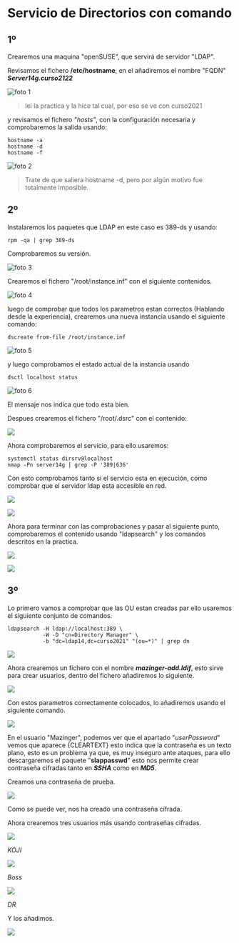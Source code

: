 # Servicio de Directorios con comando

## 1º

Crearemos una maquina "openSUSE", que servirá de servidor "LDAP".

Revisamos el fichero **/etc/hostname**, en el añadiremos el nombre "FQDN" ***Server14g.curso2122***

![foto 1](./img/1.png)

> lei la practica y la hice tal cual, por eso se ve con curso2021

y revisamos el fichero *"hosts"*, con la configuración necesaria y comprobaremos la salida usando:

~~~
hostname -a
hostname -d
hostname -f
~~~

![foto 2](./img/2.png)

>Trate de que saliera hostname -d, pero por algún motivo fue totalmente imposible.

## 2º
Instalaremos los paquetes que LDAP en este caso es 389-ds y usando:
~~~
rpm -qa | grep 389-ds
~~~
Comprobaremos su versión.

![foto 3](./img/3.png)

Crearemos el fichero "/root/instance.inf" con el siguiente contenidos.

![foto 4](./img/4.png)

luego de comprobar que todos los parametros estan correctos (Hablando desde la experiencia),
crearemos una nueva instancia usando el siguiente comando:

~~~
dscreate from-file /root/instance.inf
~~~

![foto 5](img/5.png)


y luego comprobamos el estado actual de la instancia usando

~~~
dsctl localhost status
~~~

![foto 6](img/6.png)

El mensaje nos indica que todo esta bien.

Despues crearemos el fichero "/root/.dsrc"
con el contenido:

![](img/7.png)

Ahora comprobaremos el servicio, para ello usaremos:
~~~
systemctl status dirsrv@localhost
nmap -Pn server14g | grep -P '389|636'
~~~
Con esto comprobamos tanto si el servicio esta en ejecución, como comprobar que el servidor ldap esta accesible en red.

![](img/8.png)

![](img/9.png)

Ahora para terminar con las comprobaciones y pasar al siguiente punto, comprobaremos el contenido usando "ldapsearch" y los comandos descritos en la practica.

![](img/10.png)

![](img/11.png)
## 3º

Lo primero vamos a comprobar que las OU estan creadas par ello usaremos el siguiente conjunto de comandos.


~~~
ldapsearch -H ldap://localhost:389 \
           -W -D "cn=Directory Manager" \
           -b "dc=ldap14,dc=curso2021" "(ou=*)" | grep dn
~~~




![](img/12.png)

Ahora crearemos un fichero con el nombre ***mazinger-add.ldif***, esto sirve para crear usuarios, dentro del fichero añadiremos lo siguiente.

![](img/13.png)

Con estos parametros correctamente colocados, lo añadiremos usando el siguiente comando.

![](img/14.png)

En el usuario "Mazinger", podemos ver que el apartado "*userPassword*" vemos que aparece {CLEARTEXT} esto indica que la contraseña es un texto plano, esto es un problema ya que, es muy inseguro ante ataques, para ello descargaremos el paquete "**slappasswd**" esto nos permite crear contraseña cifradas tanto en ***SSHA*** como en ***MD5***.

Creamos una contraseña de prueba.

![](img/15.png)

Como se puede ver, nos ha creado una contraseña cifrada.

Ahora crearemos tres usuarios más usando contraseñas cifradas.

![](img/16.png)

*KOJI*


![](img/17.png)

*Boss*

![](img/18.png)

*DR*

Y los añadimos.

![](img/19.png)
